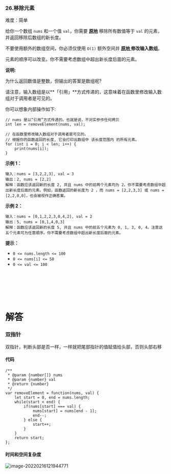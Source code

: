 ### 26.移除元素

难度：简单

给你一个数组 `nums` 和一个值 `val`，你需要 **[原地](https://baike.baidu.com/item/原地算法)** 移除所有数值等于 `val` 的元素，并返回移除后数组的新长度。

不要使用额外的数组空间，你必须仅使用 `O(1)` 额外空间并 **[原地 ](https://baike.baidu.com/item/原地算法)修改输入数组**。

元素的顺序可以改变。你不需要考虑数组中超出新长度后面的元素。

 

**说明:**

为什么返回数值是整数，但输出的答案是数组呢?

请注意，输入数组是以**「引用」**方式传递的，这意味着在函数里修改输入数组对于调用者是可见的。

你可以想象内部操作如下:

```
// nums 是以“引用”方式传递的。也就是说，不对实参作任何拷贝
int len = removeElement(nums, val);

// 在函数里修改输入数组对于调用者是可见的。
// 根据你的函数返回的长度, 它会打印出数组中 该长度范围内 的所有元素。
for (int i = 0; i < len; i++) {
    print(nums[i]);
}
```

 

**示例 1：**

```
输入：nums = [3,2,2,3], val = 3
输出：2, nums = [2,2]
解释：函数应该返回新的长度 2, 并且 nums 中的前两个元素均为 2。你不需要考虑数组中超出新长度后面的元素。例如，函数返回的新长度为 2 ，而 nums = [2,2,3,3] 或 nums = [2,2,0,0]，也会被视作正确答案。
```

**示例 2：**

```
输入：nums = [0,1,2,2,3,0,4,2], val = 2
输出：5, nums = [0,1,4,0,3]
解释：函数应该返回新的长度 5, 并且 nums 中的前五个元素为 0, 1, 3, 0, 4。注意这五个元素可为任意顺序。你不需要考虑数组中超出新长度后面的元素。
```

 

**提示：**

- `0 <= nums.length <= 100`
- `0 <= nums[i] <= 50`
- `0 <= val <= 100`

<br></br>

<br></br>

# 解答

### 双指针

双指针，判断头部是否一样，一样就把尾部指针的值赋值给头部，否则头部右移



#### 代码

```
/**
 * @param {number[]} nums
 * @param {number} val
 * @return {number}
 */
var removeElement = function(nums, val) {
    let start = 0, end = nums.length;
    while(start < end) {
        if(nums[start] === val) {
            nums[start] = nums[end - 1];
            end--;
        } else {
            start++;
        }
    }
    return start;
};
```



#### 时间和空间复杂度

![image-20220216121944771](https://gitee.com/zjc13544361063/zjc-markdown-picture/raw/master/image-20220216121944771.png)